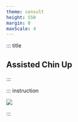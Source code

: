 ```yaml
---
theme: consult
height: 550
margin: 0
maxScale: 4
---
```

<!-- slide template="[[gym-ex]]" -->

::: title
## Assisted Chin Up
:::

::: instruction

![](https://i.pinimg.com/originals/1a/aa/73/1aaa739c81e3c92e38a2a9ce1d0bfdc7.gif)<!-- element style="width:400px;object-fit:contain" -->

:::